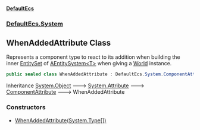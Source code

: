 #### [DefaultEcs](./index.md 'index')
### [DefaultEcs.System](./DefaultEcs-System.md 'DefaultEcs.System')
## WhenAddedAttribute Class
Represents a component type to react to its addition when building the inner [EntitySet](./DefaultEcs-EntitySet.md 'DefaultEcs.EntitySet') of [AEntitySystem&lt;T&gt;](./DefaultEcs-System-AEntitySystem-T-.md 'DefaultEcs.System.AEntitySystem&lt;T&gt;') when giving a [World](./DefaultEcs-World.md 'DefaultEcs.World') instance.  
```csharp
public sealed class WhenAddedAttribute : DefaultEcs.System.ComponentAttribute
```
Inheritance [System.Object](https://docs.microsoft.com/en-us/dotnet/api/System.Object 'System.Object') &#129106; [System.Attribute](https://docs.microsoft.com/en-us/dotnet/api/System.Attribute 'System.Attribute') &#129106; [ComponentAttribute](./DefaultEcs-System-ComponentAttribute.md 'DefaultEcs.System.ComponentAttribute') &#129106; WhenAddedAttribute  
### Constructors
- [WhenAddedAttribute(System.Type[])](./DefaultEcs-System-WhenAddedAttribute-WhenAddedAttribute(System-Type--).md 'DefaultEcs.System.WhenAddedAttribute.WhenAddedAttribute(System.Type[])')
